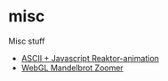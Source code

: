 misc
====

Misc stuff

* [ASCII + Javascript Reaktor-animation](https://rawgit.com/maglob/misc/master/reaktor-1k.html)
* [WebGL Mandelbrot Zoomer](https://rawgit.com/maglob/misc/master/webgl-mandelbrot.html)